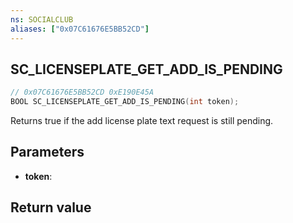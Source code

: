 ```yaml
---
ns: SOCIALCLUB
aliases: ["0x07C61676E5BB52CD"]
---
```

## SC_LICENSEPLATE_GET_ADD_IS_PENDING

```c
// 0x07C61676E5BB52CD 0xE190E45A
BOOL SC_LICENSEPLATE_GET_ADD_IS_PENDING(int token);
```

Returns true if the add license plate text request is still pending.

## Parameters
* **token**: 

## Return value
